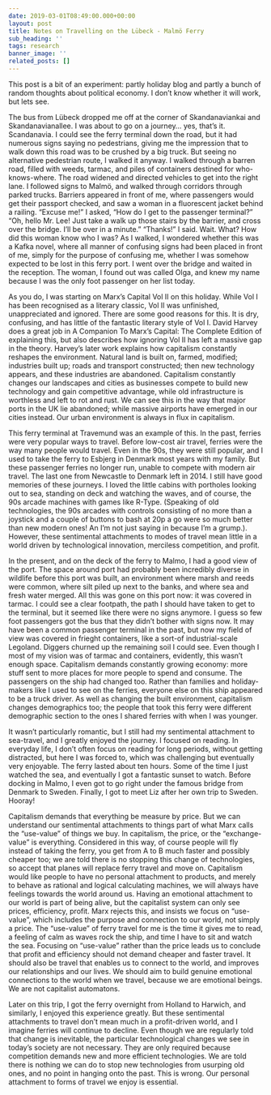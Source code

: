 ```yaml
---
date: 2019-03-01T08:49:00.000+00:00
layout: post
title: Notes on Travelling on the Lübeck - Malmö Ferry
sub_heading: ''
tags: research
banner_image: ''
related_posts: []
---
```


This post is a bit of an experiment: partly holiday blog and partly a bunch of random thoughts about political economy. I don’t know whether it will work, but lets see.

The bus from Lübeck dropped me off at the corner of Skandanaviankai and Skandanavianallee. I was about to go on a journey… yes, that’s it. Scandanavia. I could see the ferry terminal down the road, but it had numerous signs saying no pedestrians, giving me the impression that to walk down this road was to be crushed by a big truck. But seeing no alternative pedestrian route, I walked it anyway. I walked through a barren road, filled with weeds, tarmac, and piles of containers destined for who-knows-where. The road widened and directed vehicles to get into the right lane. I followed signs to Malmö, and walked through corridors through parked trucks. Barriers appeared in front of me, where passengers would get their passport checked, and saw a woman in a fluorescent jacket behind a railing. “Excuse me!” I asked, “How do I get to the passenger terminal?” “Oh, hello Mr. Lee! Just take a walk up those stairs by the barrier, and cross over the bridge. I’ll be over in a minute.” “Thanks!” I said. Wait. What? How did this woman know who I was? As I walked, I wondered whether this was a Kafka novel, where all manner of confusing signs had been placed in front of me, simply for the purpose of confusing me, whether I was somehow expected to be lost in this ferry port. I went over the bridge and waited in the reception. The woman, I found out was called Olga, and knew my name because I was the only foot passenger on her list today.

As you do, I was starting on Marx’s Capital Vol II on this holiday. While Vol I has been recognised as a literary classic, Vol II was unfinished, unappreciated and ignored. There are some good reasons for this. It is dry, confusing, and has little of the fantastic literary style of Vol I. David Harvey does a great job in A Companion To Marx’s Capital: The Complete Edition of explaining this, but also describes how ignoring Vol II has left a massive gap in the theory. Harvey’s later work explains how capitalism constantly reshapes the environment. Natural land is built on, farmed, modified; industries built up; roads and transport constructed; then new technology appears, and these industries are abandoned. Capitalism constantly changes our landscapes and cities as businesses compete to build new technology and gain competitive advantage, while old infrastructure is worthless and left to rot and rust. We can see this in the way that major ports in the UK lie abandoned; while massive airports have emerged in our cities instead. Our urban environment is always in flux in capitalism.

This ferry terminal at Travemund was an example of this. In the past, ferries were very popular ways to travel. Before low-cost air travel, ferries were the way many people would travel. Even in the 90s, they were still popular, and I used to take the ferry to Esbjerg in Denmark most years with my family. But these passenger ferries no longer run, unable to compete with modern air travel. The last one from Newcastle to Denmark left in 2014. I still have good memories of these journeys. I loved the little cabins with portholes looking out to sea, standing on deck and watching the waves, and of course, the 90s arcade machines with games like R-Type. (Speaking of old technologies, the 90s arcades with controls consisting of no more than a joystick and a couple of buttons to bash at 20p a go were so much better than new modern ones! An I’m not just saying in because I’m a grump.). However, these sentimental attachments to modes of travel mean little in a world driven by technological innovation, merciless competition, and profit.

In the present, and on the deck of the ferry to Malmo, I had a good view of the port. The space around port had probably been incredibly diverse in wildlife before this port was built, an environment where marsh and reeds were common, where silt piled up next to the banks, and where sea and fresh water merged. All this was gone on this port now: it was covered in tarmac. I could see a clear footpath, the path I should have taken to get to the terminal, but it seemed like there were no signs anymore. I guess so few foot passengers got the bus that they didn’t bother with signs now. It may have been a common passenger terminal in the past, but now my field of view was covered in frieght containers, like a sort-of industrial-scale Legoland. Diggers churned up the remaining soil I could see. Even though I most of my vision was of tarmac and containers, evidently, this wasn’t enough space. Capitalism demands constantly growing economy: more stuff sent to more places for more people to spend and consume. The passengers on the ship had changed too. Rather than families and holiday-makers like I used to see on the ferries, everyone else on this ship appeared to be a truck driver. As well as changing the built environment, capitalism changes demographics too; the people that took this ferry were different demographic section to the ones I shared ferries with when I was younger.

It wasn’t particularly romantic, but I still had my sentimental attachment to sea-travel, and I greatly enjoyed the journey. I focused on reading. In everyday life, I don’t often focus on reading for long periods, without getting distracted, but here I was forced to, which was challenging but eventually very enjoyable. The ferry lasted about ten hours. Some of the time I just watched the sea, and eventually I got a fantastic sunset to watch. Before docking in Malmo, I even got to go right under the famous bridge from Denmark to Sweden. Finally, I got to meet Liz after her own trip to Sweden. Hooray!

Capitalism demands that everything be measure by price. But we can understand our sentimental attachments to things part of what Marx calls the “use-value” of things we buy. In capitalism, the price, or the “exchange-value” is everything. Considered in this way, of course people will fly instead of taking the ferry, you get from A to B much faster and possibly cheaper too; we are told there is no stopping this change of technologies, so accept that planes will replace ferry travel and move on. Capitalism would like people to have no personal attachment to products, and merely to behave as rational and logical calculating machines, we will always have feelings towards the world around us. Having an emotional attachment to our world is part of being alive, but the capitalist system can only see prices, efficiency, profit. Marx rejects this, and insists we focus on “use-value”, which includes the purpose and connection to our world, not simply a price. The “use-value” of ferry travel for me is the time it gives me to read, a feeling of calm as waves rock the ship, and time I have to sit and watch the sea. Focusing on “use-value” rather than the price leads us to conclude that profit and efficiency should not demand cheaper and faster travel. It should also be travel that enables us to connect to the world, and improves our relationships and our lives. We should aim to build genuine emotional connections to the world when we travel, because we are emotional beings. We are not capitalist automatons.

Later on this trip, I got the ferry overnight from Holland to Harwich, and similarly, I enjoyed this experience greatly. But these sentimental attachments to travel don’t mean much in a profit-driven world, and I imagine ferries will continue to decline. Even though we are regularly told that change is inevitable, the particular technological changes we see in today’s society are not necessary. They are only required because competition demands new and more efficient technologies. We are told there is nothing we can do to stop new technologies from usurping old ones, and no point in hanging onto the past. This is wrong. Our personal attachment to forms of travel we enjoy is essential.
